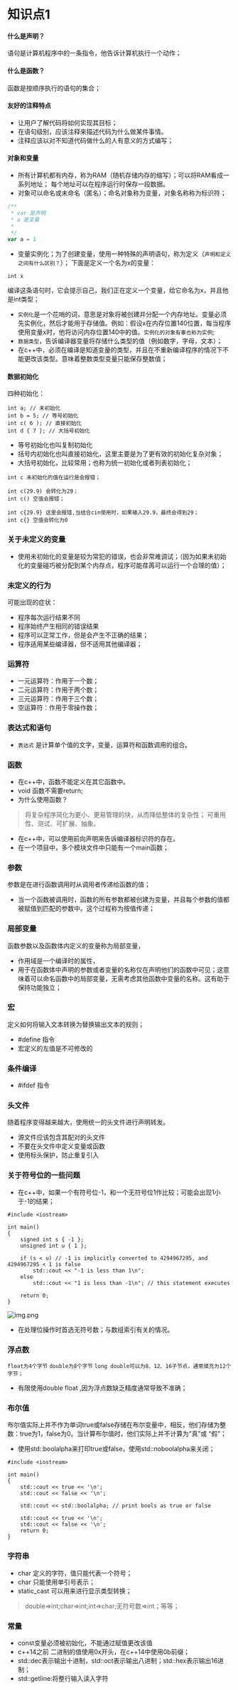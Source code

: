 # 知识点1
#### 什么是声明？
语句是计算机程序中的一条指令，他告诉计算机执行一个动作；
#### 什么是函数？
函数是按顺序执行的语句的集合；
#### 友好的注释特点
- 让用户了解代码将如何实现其目标；
- 在语句级别，应该注释来描述代码为什么做某件事情。
- 注释应该以对不知道代码做什么的人有意义的方式编写；
#### 对象和变量
- 所有计算机都有内存，称为RAM（随机存储内存的缩写）；可以将RAM看成一系列地址；
每个地址可以在程序运行时保存一段数据。
- 对象可以命名或未命名（匿名）；命名对象称为变量，对象名称称为标识符；
```javascript
/**
 * var 是声明
 * a 是变量
 * 
 */
var a = 1

```
- 变量实例化；为了创建变量，使用一种特殊的声明语句，称为定义（`声明和定义之间有什么区别？`）；
下面是定义一个名为x的变量：
```
int x
```
编译这条语句时，它会提示自己，我们正在定义一个变量，给它命名为x，并且他是int类型；
- `实例化`是一个花哨的词，意思是对象将被创建并分配一个内存地址。变量必须先实例化，然后才能用于存储值。例如：假设x在内存位置140位置，每当程序使用变量x时，他将访问内存位置140中的值。`实例化的对象有事也称为实例`;
- `数据类型`，告诉编译器变量将存储什么类型的值（例如数字，字母，文本）；
- 在c++中，必须在编译是知道变量的类型，并且在不重新编译程序的情况下不能更改该类型。意味着整数类型变量只能保存整数值；


#### 数据初始化
四种初始化：
```text
int a; // 未初始化
int b = 5; // 等号初始化
int c( 6 ); // 直接初始化
int d { 7 }; // 大括号初始化
```
- 等号初始化也叫复制初始化
- 括号内初始化也叫直接初始化，这里主要是为了更有效的初始化复杂对象；
- 大括号初始化，比较常用；也称为统一初始化或者列表初始化；
```text
int c 未初始化的值在运行是会报错；

int c(29.9) 会转化为29；
int c() 空值会报错；

int c{29.9} 这里会报错,当结合cin使用时，如果输入29.9，最终会得到29；
int c{} 空值会转化为0
```

### 关于未定义的变量
- 使用未初始化的变量是较为常犯的错误，也会非常难调试；（因为如果未初始化的变量碰巧被分配到某个内存点，程序可能荏苒可以运行一个合理的值）；
### 未定义的行为
可能出现的症状：
- 程序每次运行结果不同
- 程序始终产生相同的错误结果
- 程序可以正常工作，但是会产生不正确的结果；
- 程序适用某些编译器，但不适用其他编译器；
### 运算符
- 一元运算符：作用于一个数；
- 二元运算符：作用于两个数；
- 三元运算符：作用于三个数；
- 空运算符：作用于零操作数；

### 表达式和语句
- `表达式` 是计算单个值的文字，变量，运算符和函数调用的组合。

### 函数
- 在c++中，函数不能定义在其它函数中。
- void 函数不需要return;
- 为什么使用函数？
> 将复杂程序简化为更小、更易管理的块，从而降低整体的复杂性；
> 可重用性、测试、可扩展、抽象。
- 在c++中，可以使用前向声明来告诉编译器标识符的存在。
- 在一个项目中，多个模块文件中只能有一个main函数；
### 参数
参数是在进行函数调用时从调用者传递给函数的值；
- 当一个函数被调用时，函数的所有参数都被创建为变量，并且每个参数的值都被赋值到匹配的参数中。这个过程称为按值传递；
### 局部变量
函数参数以及函数体内定义的变量称为局部变量，
- 作用域是一个编译时的属性，
- 用于在函数体中声明的参数或者变量的名称仅在声明他们的函数中可见；这意味着可以命名函数中的局部变量，无需考虑其他函数中变量的名称。这有助于保持功能独立；


### 宏
定义如何将输入文本转换为替换输出文本的规则；
- #define 指令
- 宏定义的左值是不可修改的
### 条件编译
- #ifdef 指令
### 头文件
随着程序变得越来越大，使用统一的头文件进行声明转发。
- 源文件应该包含其配对的头文件
- 不要在头文件中定义变量或函数
- 使用标头保护，防止重复引入

### 关于符号位的一些问题
- 在c++中，如果一个有符号位-1，和一个无符号位1作比较；可能会出现1小于-1的结果；

`````text
#include <iostream>

int main()
{
    signed int s { -1 };
    unsigned int u { 1 };

    if (s < u) // -1 is implicitly converted to 4294967295, and 4294967295 < 1 is false
        std::cout << "-1 is less than 1\n";
    else
        std::cout << "1 is less than -1\n"; // this statement executes

    return 0;
}
`````
![img.png](img/img2.png)
- 在处理位操作时首选无符号数；与数组索引有关的情况。
### 浮点数
`float为4个字节` `double为8个字节` `long double可以为8、12、16子节点，通常填充为12个字节；`
- 有限使用double float ,因为浮点数缺乏精度通常导致不准确；
### 布尔值
布尔值实际上并不作为单词true或false存储在布尔变量中，相反，他们存储为整数：true为1，false为0。当计算布尔值时，他们实际上并不计算为“真”或
“假”；
- 使用std::boolalpha来打印true或false，使用std::noboolalpha来关闭；
```text
#include <iostream>

int main()
{
    std::cout << true << '\n';
    std::cout << false << '\n';

    std::cout << std::boolalpha; // print bools as true or false

    std::cout << true << '\n';
    std::cout << false << '\n';
    return 0;
}
```


### 字符串
- char 定义的字符，值只能代表一个符号；
- char 只能使用单引号表示；
- static_cast 可以用来进行显示类型转换；
> double=>int;char=>int;int=>char;无符号数=>int；等等；

### 常量
- const变量必须被初始化，不能通过赋值更改该值
-  c++14之前 二进制的值使用0x开头，在c++14中使用0b前缀；
- std::dec表示输出十进制，std::oct表示输出八进制；std::hex表示输出16进制；
- std::getline:将整行输入读入字符